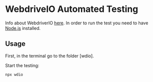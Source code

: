 
# WebdriveIO Automated Testing

Info about WebdriverIO [here](https://webdriver.io/).
In order to run the test you need to have [Node.js](https://www.nodejs.org/) installed.

## Usage

First, in the terminal go to the folder [wdio].

Start the testing:

```sh
npx wdio
```
